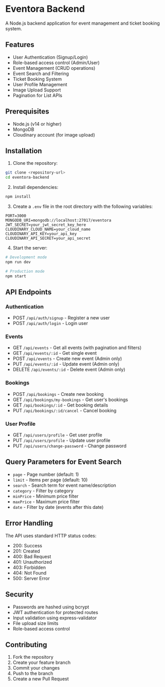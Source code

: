 # Eventora Backend

A Node.js backend application for event management and ticket booking system.

## Features

- User Authentication (Signup/Login)
- Role-based access control (Admin/User)
- Event Management (CRUD operations)
- Event Search and Filtering
- Ticket Booking System
- User Profile Management
- Image Upload Support
- Pagination for List APIs

## Prerequisites

- Node.js (v14 or higher)
- MongoDB
- Cloudinary account (for image upload)

## Installation

1. Clone the repository:
```bash
git clone <repository-url>
cd eventora-backend
```

2. Install dependencies:
```bash
npm install
```

3. Create a `.env` file in the root directory with the following variables:
```
PORT=3000
MONGODB_URI=mongodb://localhost:27017/eventora
JWT_SECRET=your_jwt_secret_key_here
CLOUDINARY_CLOUD_NAME=your_cloud_name
CLOUDINARY_API_KEY=your_api_key
CLOUDINARY_API_SECRET=your_api_secret
```

4. Start the server:
```bash
# Development mode
npm run dev

# Production mode
npm start
```

## API Endpoints

### Authentication
- POST `/api/auth/signup` - Register a new user
- POST `/api/auth/login` - Login user

### Events
- GET `/api/events` - Get all events (with pagination and filters)
- GET `/api/events/:id` - Get single event
- POST `/api/events` - Create new event (Admin only)
- PUT `/api/events/:id` - Update event (Admin only)
- DELETE `/api/events/:id` - Delete event (Admin only)

### Bookings
- POST `/api/bookings` - Create new booking
- GET `/api/bookings/my-bookings` - Get user's bookings
- GET `/api/bookings/:id` - Get booking details
- PUT `/api/bookings/:id/cancel` - Cancel booking

### User Profile
- GET `/api/users/profile` - Get user profile
- PUT `/api/users/profile` - Update user profile
- PUT `/api/users/change-password` - Change password

## Query Parameters for Event Search

- `page` - Page number (default: 1)
- `limit` - Items per page (default: 10)
- `search` - Search term for event name/description
- `category` - Filter by category
- `minPrice` - Minimum price filter
- `maxPrice` - Maximum price filter
- `date` - Filter by date (events after this date)

## Error Handling

The API uses standard HTTP status codes:
- 200: Success
- 201: Created
- 400: Bad Request
- 401: Unauthorized
- 403: Forbidden
- 404: Not Found
- 500: Server Error

## Security

- Passwords are hashed using bcrypt
- JWT authentication for protected routes
- Input validation using express-validator
- File upload size limits
- Role-based access control

## Contributing

1. Fork the repository
2. Create your feature branch
3. Commit your changes
4. Push to the branch
5. Create a new Pull Request 